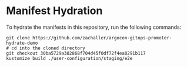 # Manifest Hydration

To hydrate the manifests in this repository, run the following commands:

```shell
git clone https://github.com/zachaller/argocon-gitops-promoter-hydrate-demo
# cd into the cloned directory
git checkout 30ba5729a382868f704d45f0df72f4ea0291b117
kustomize build ./user-configuration/staging/e2e
```
